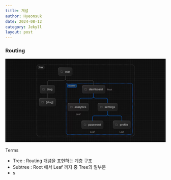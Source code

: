```yaml
---
title: 개념
author: Hyeonsuk
date: 2024-08-12
category: Jekyll
layout: post
---
```


### Routing

![Alt text](image.png)

Terms
* Tree : Routing 개념을 표현하는 계층 구조
* Subtree : Root 에서 Leaf 까지 중 Tree의 일부분
* s